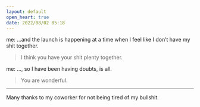 ```yaml
---
layout: default
open_heart: true
date: 2022/08/02 05:18
---
```


me: …and the launch is happening at a time when I feel like I don’t have my shit together.

> I think you have your shit plenty together.

me: …, so I have been having doubts, is all.

> You are wonderful.

---

Many thanks to my coworker for not being tired of my bullshit.
